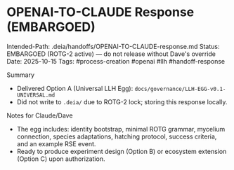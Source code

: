 # OPENAI-TO-CLAUDE Response (EMBARGOED)

Intended-Path: .deia/handoffs/OPENAI-TO-CLAUDE-response.md
Status: EMBARGOED (ROTG-2 active) — do not release without Dave's override
Date: 2025-10-15
Tags: #process-creation #openai #llh #handoff-response

Summary
- Delivered Option A (Universal LLH Egg): `docs/governance/LLH-EGG-v0.1-UNIVERSAL.md`
- Did not write to `.deia/` due to ROTG-2 lock; storing this response locally.

Notes for Claude/Dave
- The egg includes: identity bootstrap, minimal ROTG grammar, mycelium connection, species adaptations, hatching protocol, success criteria, and an example RSE event.
- Ready to produce experiment design (Option B) or ecosystem extension (Option C) upon authorization.

